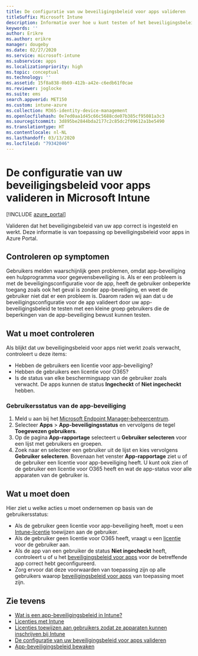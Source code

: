 ```yaml
---
title: De configuratie van uw beveiligingsbeleid voor apps valideren
titleSuffix: Microsoft Intune
description: Informatie over hoe u kunt testen of het beveiligingsbeleid van uw app is ingesteld en correct werkt in Microsoft Intune.
keywords: ''
author: Erikre
ms.author: erikre
manager: dougeby
ms.date: 02/27/2020
ms.service: microsoft-intune
ms.subservice: apps
ms.localizationpriority: high
ms.topic: conceptual
ms.technology: ''
ms.assetid: 15f8a838-0b69-412b-a42e-c6edb61f0cae
ms.reviewer: joglocke
ms.suite: ems
search.appverid: MET150
ms.custom: intune-azure
ms.collection: M365-identity-device-management
ms.openlocfilehash: 0e7ed0aa1d45c66c5688cde07b385cf95081a3c3
ms.sourcegitcommit: 3d895be2844bda2177c2c85dc2f09612a1be5490
ms.translationtype: HT
ms.contentlocale: nl-NL
ms.lasthandoff: 03/13/2020
ms.locfileid: "79342046"
---
```

# <a name="how-to-validate-your-app-protection-policy-setup-in-microsoft-intune"></a>De configuratie van uw beveiligingsbeleid voor apps valideren in Microsoft Intune

[!INCLUDE [azure_portal](../includes/azure_portal.md)]

Valideren dat het beveiligingsbeleid van uw app correct is ingesteld en werkt. Deze informatie is van toepassing op beveiligingsbeleid voor apps in Azure Portal.

## <a name="checking-for-symptoms"></a>Controleren op symptomen
Gebruikers melden waarschijnlijk geen problemen, omdat app-beveiliging een hulpprogramma voor gegevensbeveiliging is. Als er een probleem is met de beveiligingsconfiguratie voor de app, heeft de gebruiker onbeperkte toegang zoals ook het geval is zonder app-beveiliging, en weet de gebruiker niet dat er een probleem is. Daarom raden wij aan dat u de beveiligingsconfiguratie voor de app valideert door uw app-beveiligingsbeleid te testen met een kleine groep gebruikers die de beperkingen van de app-beveiliging bewust kunnen testen.

## <a name="what-to-check"></a>Wat u moet controleren

Als blijkt dat uw beveiligingsbeleid voor apps niet werkt zoals verwacht, controleert u deze items:

- Hebben de gebruikers een licentie voor app-beveiliging?
- Hebben de gebruikers een licentie voor O365?
- Is de status van elke beschermingsapp van de gebruiker zoals verwacht. De apps kunnen de status **Ingecheckt** of **Niet ingecheckt** hebben.

### <a name="user-app-protection-status"></a>Gebruikersstatus van de app-beveiliging
1. Meld u aan bij het [Microsoft Endpoint Manager-beheercentrum](https://go.microsoft.com/fwlink/?linkid=2109431).
3. Selecteer **Apps** >  **App-beveiligingsstatus** en vervolgens de tegel **Toegewezen gebruikers**. 
4. Op de pagina **App-rapportage** selecteert u **Gebruiker selecteren** voor een lijst met gebruikers en groepen. 
5. Zoek naar en selecteer een gebruiker uit de lijst en kies vervolgens **Gebruiker selecteren**. Bovenaan het venster **App-rapportage** ziet u of de gebruiker een licentie voor app-beveiliging heeft. U kunt ook zien of de gebruiker een licentie voor O365 heeft en wat de app-status voor alle apparaten van de gebruiker is.

## <a name="what-to-do"></a>Wat u moet doen
Hier ziet u welke acties u moet ondernemen op basis van de gebruikersstatus:

- Als de gebruiker geen licentie voor app-beveiliging heeft, moet u een [Intune-licentie](../fundamentals/licenses.md) toewijzen aan de gebruiker.
- Als de gebruiker geen licentie voor O365 heeft, vraagt u een [licentie](../fundamentals/licenses.md) voor de gebruiker aan.
- Als de app van een gebruiker de status **Niet ingecheckt** heeft, controleert u of u het [beveiligingsbeleid voor apps](app-protection-policies-validate.md) voor de betreffende app correct hebt geconfigureerd.
- Zorg ervoor dat deze voorwaarden van toepassing zijn op alle gebruikers waarop [beveiligingsbeleid voor apps](app-protection-policies-monitor.md) van toepassing moet zijn.

## <a name="see-also"></a>Zie tevens

- [Wat is een app-beveiligingsbeleid in Intune?](app-protection-policies.md)
- [Licenties met Intune](../fundamentals/licenses.md)
- [Licenties toewijzen aan gebruikers zodat ze apparaten kunnen inschrijven bij Intune](../fundamentals/licenses-assign.md)
- [De configuratie van uw beveiligingsbeleid voor apps valideren](app-protection-policies-validate.md)
- [App-beveiligingsbeleid bewaken](app-protection-policies-monitor.md)

